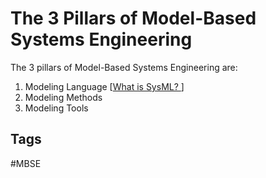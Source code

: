# The 3 Pillars of Model-Based Systems Engineering

The 3 pillars of Model-Based Systems Engineering are:  
1. Modeling Language [[What is SysML? ](../202110032315)]
2. Modeling Methods  
3. Modeling Tools  

## Tags
#MBSE
